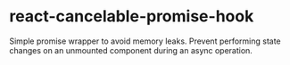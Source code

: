 # react-cancelable-promise-hook
Simple promise wrapper to avoid memory leaks. Prevent performing state changes on an unmounted component during an async operation.
